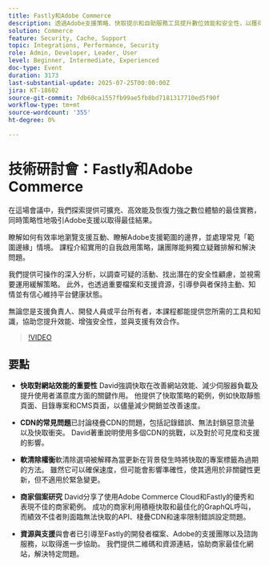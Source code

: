 ```yaml
---
title: Fastly和Adobe Commerce
description: 透過Adobe支援策略、快取提示和自助服務工具提升數位效能和安全性，以獲得可擴充的成功。**
solution: Commerce
feature: Security, Cache, Support
topic: Integrations, Performance, Security
role: Admin, Developer, Leader, User
level: Beginner, Intermediate, Experienced
doc-type: Event
duration: 3173
last-substantial-update: 2025-07-25T00:00:00Z
jira: KT-18602
source-git-commit: 7db60ca1557fb99ae5fb8bd7181317710ed5f90f
workflow-type: tm+mt
source-wordcount: '355'
ht-degree: 0%

---
```



# 技術研討會：Fastly和Adobe Commerce

在這場會議中，我們探索提供可擴充、高效能及恢復力強之數位體驗的最佳實務，同時策略性地吸引Adobe支援以取得最佳結果。

瞭解如何有效率地瀏覽支援互動、瞭解Adobe支援範圍的邊界，並處理常見「範圍邊緣」情境。 課程介紹實用的自我啟用策略，讓團隊能夠獨立疑難排解和解決問題。

我們提供可操作的深入分析，以調查可疑的活動、找出潛在的安全性顧慮，並視需要運用緩解策略。 此外，也透過重要檔案和支援資源，引導參與者保持主動、知情並有信心維持平台健康狀態。

無論您是支援負責人、開發人員或平台所有者，本課程都能提供您所需的工具和知識，協助您提升效能、增強安全性，並與支援有效合作。

>[!VIDEO](https://video.tv.adobe.com/v/3469841/?learn=on&enablevpops)

## 要點

* **快取對網站效能的重要性** David強調快取在改善網站效能、減少伺服器負載及提升使用者滿意度方面的關鍵作用。 他提供了快取策略的範例，例如快取靜態頁面、目錄專案和CMS頁面，以儘量減少開銷並改善速度。

* **CDN的常見問題**&#x200B;已討論棧疊CDN的問題，包括記錄錯誤、無法封鎖惡意流量以及快取衝突。 David著重說明使用多個CDN的挑戰，以及對於可見度和支援的影響。

* **軟清除權衡**&#x200B;軟清除選項被解釋為當更新在背景發生時將快取的專案標籤為過期的方法。 雖然它可以確保速度，但可能會影響準確性，使其適用於非關鍵性更新，但不適用於緊急變更。

* **商家個案研究** David分享了使用Adobe Commerce Cloud和Fastly的優秀和表現不佳的商家範例。 成功的商家利用積極快取和最佳化的GraphQL呼叫，而績效不佳者則面臨無法快取的API、棧疊CDN和速率限制錯誤設定問題。

* **資源與支援**&#x200B;與會者已引導至Fastly的開發者檔案、Adobe的支援團隊以及諮詢服務，以取得進一步協助。 我們提供二維碼和資源連結，協助商家最佳化網站，解決特定問題。
